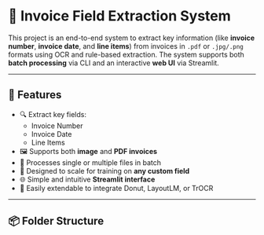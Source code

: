 # 🧾 Invoice Field Extraction System

This project is an end-to-end system to extract key information (like **invoice number**, **invoice date**, and **line items**) from invoices in `.pdf` or `.jpg/.png` formats using OCR and rule-based extraction. The system supports both **batch processing** via CLI and an interactive **web UI** via Streamlit.

---

## 🚀 Features

- 🔍 Extract key fields:
  - Invoice Number
  - Invoice Date
  - Line Items
- 🖼️ Supports both **image** and **PDF invoices**
- 📁 Processes single or multiple files in batch
- 🧠 Designed to scale for training on **any custom field**
- 🌐 Simple and intuitive **Streamlit interface**
- 🧪 Easily extendable to integrate Donut, LayoutLM, or TrOCR

---

## 📦 Folder Structure

